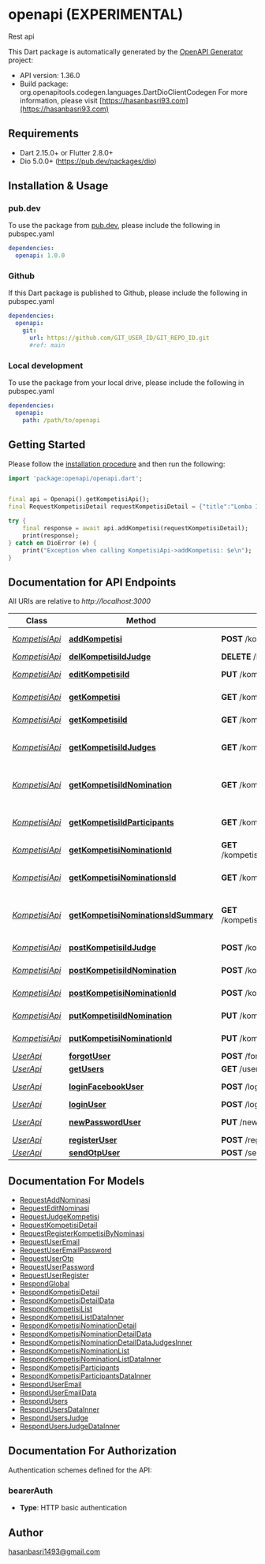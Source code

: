 # openapi (EXPERIMENTAL)
Rest api

This Dart package is automatically generated by the [OpenAPI Generator](https://openapi-generator.tech) project:

- API version: 1.36.0
- Build package: org.openapitools.codegen.languages.DartDioClientCodegen
For more information, please visit [https://hasanbasri93.com](https://hasanbasri93.com)

## Requirements

* Dart 2.15.0+ or Flutter 2.8.0+
* Dio 5.0.0+ (https://pub.dev/packages/dio)

## Installation & Usage

### pub.dev
To use the package from [pub.dev](https://pub.dev), please include the following in pubspec.yaml
```yaml
dependencies:
  openapi: 1.0.0
```

### Github
If this Dart package is published to Github, please include the following in pubspec.yaml
```yaml
dependencies:
  openapi:
    git:
      url: https://github.com/GIT_USER_ID/GIT_REPO_ID.git
      #ref: main
```

### Local development
To use the package from your local drive, please include the following in pubspec.yaml
```yaml
dependencies:
  openapi:
    path: /path/to/openapi
```

## Getting Started

Please follow the [installation procedure](#installation--usage) and then run the following:

```dart
import 'package:openapi/openapi.dart';


final api = Openapi().getKompetisiApi();
final RequestKompetisiDetail requestKompetisiDetail = {"title":"Lomba Ikan Flowerhorn","place":"Aeon Mall Sentul City","notes":"Lorep impusmmm","address":"Jl. Ir. H. Djuamda No. 78 Sentul City Bogor Indonesia 16810","link_maps":"https://goo.gl/maps/a6ETqYvtAMjqyYYC7","date":"yyyy-MM-ddTHH:mm:ss","phone_number":"6565457986241"}; // RequestKompetisiDetail | 

try {
    final response = await api.addKompetisi(requestKompetisiDetail);
    print(response);
} catch on DioError (e) {
    print("Exception when calling KompetisiApi->addKompetisi: $e\n");
}

```

## Documentation for API Endpoints

All URIs are relative to *http://localhost:3000*

Class | Method | HTTP request | Description
------------ | ------------- | ------------- | -------------
[*KompetisiApi*](doc/KompetisiApi.md) | [**addKompetisi**](doc/KompetisiApi.md#addkompetisi) | **POST** /kompetisi | Tambah kompetisi
[*KompetisiApi*](doc/KompetisiApi.md) | [**delKompetisiIdJudge**](doc/KompetisiApi.md#delkompetisiidjudge) | **DELETE** /kompetisi/{komId}/judge | Delete Juri
[*KompetisiApi*](doc/KompetisiApi.md) | [**editKompetisiId**](doc/KompetisiApi.md#editkompetisiid) | **PUT** /kompetisi/{komId} | Sunting kompetisi
[*KompetisiApi*](doc/KompetisiApi.md) | [**getKompetisi**](doc/KompetisiApi.md#getkompetisi) | **GET** /kompetisi | Daftar Kompesiti
[*KompetisiApi*](doc/KompetisiApi.md) | [**getKompetisiId**](doc/KompetisiApi.md#getkompetisiid) | **GET** /kompetisi/{komId} | Kompesiti per ID
[*KompetisiApi*](doc/KompetisiApi.md) | [**getKompetisiIdJudges**](doc/KompetisiApi.md#getkompetisiidjudges) | **GET** /kompetisi/{komId}/judge | Daftar Peserta Kompetisi
[*KompetisiApi*](doc/KompetisiApi.md) | [**getKompetisiIdNomination**](doc/KompetisiApi.md#getkompetisiidnomination) | **GET** /kompetisi/{komId}/nomination | Daftar Nominasi per KompetisiId
[*KompetisiApi*](doc/KompetisiApi.md) | [**getKompetisiIdParticipants**](doc/KompetisiApi.md#getkompetisiidparticipants) | **GET** /kompetisi/{komId}/participant | Daftar Peserta Kompetisi
[*KompetisiApi*](doc/KompetisiApi.md) | [**getKompetisiNominationId**](doc/KompetisiApi.md#getkompetisinominationid) | **GET** /kompetisi/{komId}/nomination/{participant_id}/result | Hasil Juri 
[*KompetisiApi*](doc/KompetisiApi.md) | [**getKompetisiNominationsId**](doc/KompetisiApi.md#getkompetisinominationsid) | **GET** /kompetisi/{komId}/nomination/{nomId} | Daftar Peserta Nominasi
[*KompetisiApi*](doc/KompetisiApi.md) | [**getKompetisiNominationsIdSummary**](doc/KompetisiApi.md#getkompetisinominationsidsummary) | **GET** /kompetisi/{komId}/nomination/{nomId}/summary | Daftar Peserta Nominasi Summay
[*KompetisiApi*](doc/KompetisiApi.md) | [**postKompetisiIdJudge**](doc/KompetisiApi.md#postkompetisiidjudge) | **POST** /kompetisi/{komId}/judge | Registrasi Peserta
[*KompetisiApi*](doc/KompetisiApi.md) | [**postKompetisiIdNomination**](doc/KompetisiApi.md#postkompetisiidnomination) | **POST** /kompetisi/{komId}/nomination | Tambah Nominasi
[*KompetisiApi*](doc/KompetisiApi.md) | [**postKompetisiNominationId**](doc/KompetisiApi.md#postkompetisinominationid) | **POST** /kompetisi/{komId}/participant | Registrasi Peserta
[*KompetisiApi*](doc/KompetisiApi.md) | [**putKompetisiIdNomination**](doc/KompetisiApi.md#putkompetisiidnomination) | **PUT** /kompetisi/{komId}/nomination | Edit Nominasi
[*KompetisiApi*](doc/KompetisiApi.md) | [**putKompetisiNominationId**](doc/KompetisiApi.md#putkompetisinominationid) | **PUT** /kompetisi/{komId}/participant | Ubah Peserta
[*UserApi*](doc/UserApi.md) | [**forgotUser**](doc/UserApi.md#forgotuser) | **POST** /forgot | Forgot
[*UserApi*](doc/UserApi.md) | [**getUsers**](doc/UserApi.md#getusers) | **GET** /users | List Users
[*UserApi*](doc/UserApi.md) | [**loginFacebookUser**](doc/UserApi.md#loginfacebookuser) | **POST** /login-facebook | Login Facebook
[*UserApi*](doc/UserApi.md) | [**loginUser**](doc/UserApi.md#loginuser) | **POST** /login | Login
[*UserApi*](doc/UserApi.md) | [**newPasswordUser**](doc/UserApi.md#newpassworduser) | **PUT** /new-password | Create New Password
[*UserApi*](doc/UserApi.md) | [**registerUser**](doc/UserApi.md#registeruser) | **POST** /register | Register
[*UserApi*](doc/UserApi.md) | [**sendOtpUser**](doc/UserApi.md#sendotpuser) | **POST** /send-otp | Kirim OTP


## Documentation For Models

 - [RequestAddNominasi](doc/RequestAddNominasi.md)
 - [RequestEditNominasi](doc/RequestEditNominasi.md)
 - [RequestJudgeKompetisi](doc/RequestJudgeKompetisi.md)
 - [RequestKompetisiDetail](doc/RequestKompetisiDetail.md)
 - [RequestRegisterKompetisiByNominasi](doc/RequestRegisterKompetisiByNominasi.md)
 - [RequestUserEmail](doc/RequestUserEmail.md)
 - [RequestUserEmailPassword](doc/RequestUserEmailPassword.md)
 - [RequestUserOtp](doc/RequestUserOtp.md)
 - [RequestUserPassword](doc/RequestUserPassword.md)
 - [RequestUserRegister](doc/RequestUserRegister.md)
 - [RespondGlobal](doc/RespondGlobal.md)
 - [RespondKompetisiDetail](doc/RespondKompetisiDetail.md)
 - [RespondKompetisiDetailData](doc/RespondKompetisiDetailData.md)
 - [RespondKompetisiList](doc/RespondKompetisiList.md)
 - [RespondKompetisiListDataInner](doc/RespondKompetisiListDataInner.md)
 - [RespondKompetisiNominationDetail](doc/RespondKompetisiNominationDetail.md)
 - [RespondKompetisiNominationDetailData](doc/RespondKompetisiNominationDetailData.md)
 - [RespondKompetisiNominationDetailDataJudgesInner](doc/RespondKompetisiNominationDetailDataJudgesInner.md)
 - [RespondKompetisiNominationList](doc/RespondKompetisiNominationList.md)
 - [RespondKompetisiNominationListDataInner](doc/RespondKompetisiNominationListDataInner.md)
 - [RespondKompetisiParticipants](doc/RespondKompetisiParticipants.md)
 - [RespondKompetisiParticipantsDataInner](doc/RespondKompetisiParticipantsDataInner.md)
 - [RespondUserEmail](doc/RespondUserEmail.md)
 - [RespondUserEmailData](doc/RespondUserEmailData.md)
 - [RespondUsers](doc/RespondUsers.md)
 - [RespondUsersDataInner](doc/RespondUsersDataInner.md)
 - [RespondUsersJudge](doc/RespondUsersJudge.md)
 - [RespondUsersJudgeDataInner](doc/RespondUsersJudgeDataInner.md)


## Documentation For Authorization


Authentication schemes defined for the API:
### bearerAuth

- **Type**: HTTP basic authentication


## Author

hasanbasri1493@gmail.com

